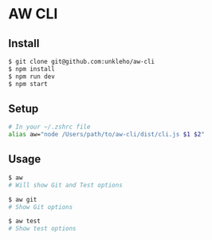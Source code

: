 # AW CLI

## Install

```bash
$ git clone git@github.com:unkleho/aw-cli
$ npm install
$ npm run dev
$ npm start
```

## Setup

```zsh
# In your ~/.zshrc file
alias aw="node /Users/path/to/aw-cli/dist/cli.js $1 $2"
```

## Usage

```zsh
$ aw
# Will show Git and Test options

$ aw git
# Show Git options

$ aw test
# Show test options
```
